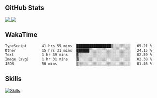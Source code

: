 ## GitHub Stats

<a href="https://github.com/anuraghazra/github-readme-stats">
  <img align="top" src="https://github-readme-stats-rho-blond-52.vercel.app/api?username=o3osatoshi&theme=apprentice&show_icons=true" />
</a>
<a href="https://github.com/anuraghazra/convoychat">
  <img align="top" src="https://github-readme-stats-rho-blond-52.vercel.app/api/top-langs?username=o3osatoshi&theme=apprentice&hide=ruby,scss,shell" />
</a>

## WakaTime

<!--START_SECTION:waka-->

```txt
TypeScript       41 hrs 55 mins  ████████████████▒░░░░░░░░   65.21 %
Other            15 hrs 31 mins  ██████░░░░░░░░░░░░░░░░░░░   24.15 %
Text             1 hr 39 mins    ▓░░░░░░░░░░░░░░░░░░░░░░░░   02.59 %
Image (svg)      1 hr 31 mins    ▓░░░░░░░░░░░░░░░░░░░░░░░░   02.38 %
JSON             56 mins         ▒░░░░░░░░░░░░░░░░░░░░░░░░   01.46 %
```

<!--END_SECTION:waka-->

## Skills

[![Skills](https://skillicons.dev/icons?i=ts,nextjs,react,tailwind,graphql,vercel,firebase,sentry,webstorm)](https://skillicons.dev)

